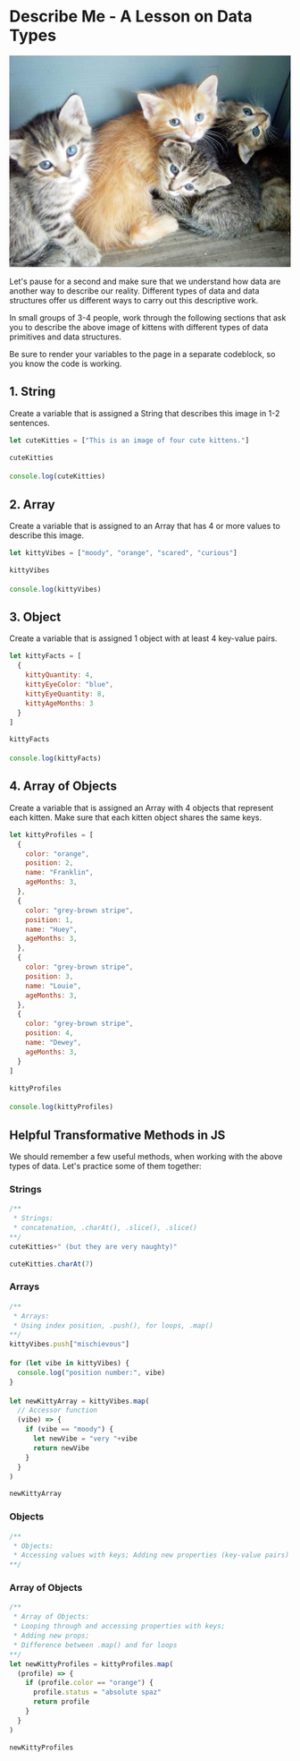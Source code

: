 # Describe Me - A Lesson on Data Types

![Cute bunch of 4 kittens](./../assets/images/cute-kittens.jpg)

Let's pause for a second and make sure that we understand how data are another way to describe our reality. Different types of data and data structures offer us different ways to carry out this descriptive work.

In small groups of 3-4 people, work through the following sections that ask you to describe the above image of kittens with different types of data primitives and data structures.

<p class="warning">
  Be sure to render your variables to the page in a separate codeblock, so you know the code is working.
</p>

## 1. String

Create a variable that is assigned a String that describes this image in 1-2 sentences.

```js
let cuteKitties = ["This is an image of four cute kittens."]
```

```js
cuteKitties

console.log(cuteKitties)
```

## 2. Array

Create a variable that is assigned to an Array that has 4 or more values to describe this image.

```js
let kittyVibes = ["moody", "orange", "scared", "curious"]
```

```js
kittyVibes

console.log(kittyVibes)
```

## 3. Object

Create a variable that is assigned 1 object with at least 4 key-value pairs.

```js
let kittyFacts = [
  {
    kittyQuantity: 4,
    kittyEyeColor: "blue",
    kittyEyeQuantity: 8,
    kittyAgeMonths: 3
  }
]
```

```js
kittyFacts

console.log(kittyFacts)
```

## 4. Array of Objects

Create a variable that is assigned an Array with 4 objects that represent each kitten. Make sure that each kitten object shares the same keys.

```js
let kittyProfiles = [
  {
    color: "orange",
    position: 2,
    name: "Franklin",
    ageMonths: 3,
  },
  {
    color: "grey-brown stripe",
    position: 1,
    name: "Huey",
    ageMonths: 3,
  },
  {
    color: "grey-brown stripe",
    position: 3,
    name: "Louie",
    ageMonths: 3,
  },
  {
    color: "grey-brown stripe",
    position: 4,
    name: "Dewey",
    ageMonths: 3,
  }
]
```

```js
kittyProfiles

console.log(kittyProfiles)
```

## Helpful Transformative Methods in JS

We should remember a few useful methods, when working with the above types of data. Let's practice some of them together:

### Strings

```js
/**
 * Strings:
 * concatenation, .charAt(), .slice(), .slice()
**/
cuteKitties+" (but they are very naughty)"
```

```js
cuteKitties.charAt(7)
```

### Arrays

```js
/**
 * Arrays:
 * Using index position, .push(), for loops, .map()
**/
kittyVibes.push["mischievous"]

for (let vibe in kittyVibes) {
  console.log("position number:", vibe)
}

let newKittyArray = kittyVibes.map(
  // Accessor function
  (vibe) => {
    if (vibe == "moody") {
      let newVibe = "very "+vibe
      return newVibe
    }
  }
)
```

```js
newKittyArray
```

### Objects

```javascript
/**
 * Objects:
 * Accessing values with keys; Adding new properties (key-value pairs)
**/
```

### Array of Objects

```js
/**
 * Array of Objects:
 * Looping through and accessing properties with keys;
 * Adding new props;
 * Difference between .map() and for loops
**/
let newKittyProfiles = kittyProfiles.map(
  (profile) => {
    if (profile.color == "orange") {
      profile.status = "absolute spaz"
      return profile
    } 
  }
)
```

```js
newKittyProfiles
```